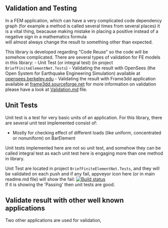 ## Validation and Testing
In a FEM application, which can have a very complicated code dependency graph (for example a method is called several times from several places) it is a vital thing, beacause making mistake in placing a positive instead of a negative sign in a mathematics formula  
will almost always change the result to something other than expected.

This library is developed regarding "Code Reuse" so the code will be somehow complicated. There are several types of validation for FE models in this library:
	- Unit Test (or integral test) (in project ``BriefFiniteElementNet.Tests``)
	- Validating the result with OpenSees (the Open System for Earthquake Engineering Simulation) available at [opensees.berkeley.edu](http://opensees.berkeley.edu/)
	- Validating the result with Frame3dd application available at [frame3dd.sourceforge.net](http://frame3dd.sourceforge.net)
for more information on validation please have a look at [Validation.md](Validation.md) file.

## Unit Tests
Unit test is a test for very basic units of an application. For this library, there are several unit test implemented consist of:

- Mostly for checking effect of different loads (like uniform, concentrated or nonuniform) on BarElement

Unit tests implemented here are not so unit test, and somehow they can be called integral test as each unit test here is engaging more than one method in library.

Unit Test are located in project ``BriefFiniteElementNet.Tests``, and they will be validated on each push and if any fail, appveyor icon here (or in main readme.md file) will show the fail:
[![Build status](https://ci.appveyor.com/api/projects/status/q5an94f88kofefm9?svg=true)](https://ci.appveyor.com/project/epsi1on/bfe-net)  
If it is showing the 'Passing' then unit tests are good.

## Validate result with other well known applications
Two other applications are used for validation, 
